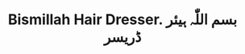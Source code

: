---
title: "Bismillah Hair Dresser. بسم اللّٰہ ہیئر ڈریسر"
url: /karachi/bismillah-hair-dresser-bsm-llwh-hyy-r-ddrysr/
shop: Friseur
---